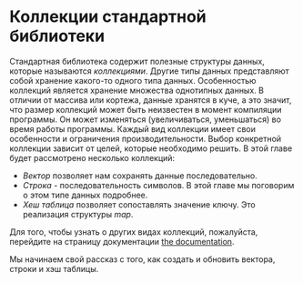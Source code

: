 # Коллекции стандартной библиотеки

Стандартная библиотека содержит полезные структуры данных, которые называются
*коллекциями*. Другие типы данных представляют собой хранение какого-то одного типа
данных. Особенностью коллекций является хранение множества однотипных данных.
В отличии от массива или кортежа, данные хранятся в куче, а это значит, что размер
коллекций может быть неизвестен в момент компиляции программы. Он может изменяться
(увеличиваться, уменьшаться) во время работы программы. Каждый вид коллекции имеет
свои особенности и ограничения производительности. Выбор конкретной коллекции зависит
от целей, которые необходимо решить. В этой главе будет рассмотрено несколько
коллекций:

* *Вектор* позволяет нам сохранять данные последовательно.
* *Строка* - последовательность символов. В этой главе мы поговорим о этом типе данных подробнее.
* *Хеш таблица* позволяет сопоставлять значение ключу. Это реализация структуры *map*.

Для того, чтобы узнать о других видах коллекций, пожалуйста, перейдите на страницу
документации [the documentation][collections].

[collections]: https://doc.rust-lang.org/std/collections/index.html

Мы начинаем свой рассказ с того, как создать и обновить вектора, строки и хэш таблицы.
